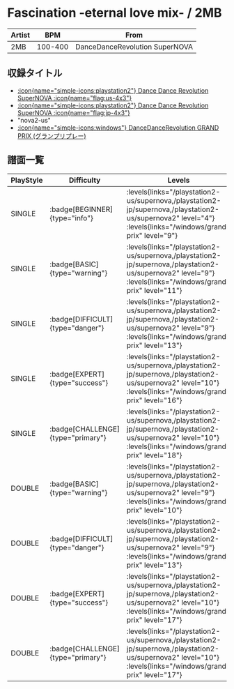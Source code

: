 # Fascination -eternal love mix- / 2MB

|Artist|BPM|From|
|------|---|----|
|2MB|100-400|DanceDanceRevolution SuperNOVA|

## 収録タイトル

- [:icon{name="simple-icons:playstation2"} Dance Dance Revolution SuperNOVA :icon{name="flag:us-4x3"}](/playstation2-us/supernova)
- [:icon{name="simple-icons:playstation2"} Dance Dance Revolution SuperNOVA :icon{name="flag:jp-4x3"}](/playstation2-jp/supernova)
- "nova2-us"
- [:icon{name="simple-icons:windows"} DanceDanceRevolution GRAND PRIX (グランプリプレー)](/windows/grand-prix)

## 譜面一覧

|PlayStyle|Difficulty|Levels|Notes|Movie|
|---------|----------|------|-----|-----|
|SINGLE| :badge[BEGINNER]{type="info"}| :levels{links="/playstation2-us/supernova,/playstation2-jp/supernova,/playstation2-us/supernova2" level="4"} :levels{links="/windows/grand-prix" level="9"}|226/2||
|SINGLE| :badge[BASIC]{type="warning"}| :levels{links="/playstation2-us/supernova,/playstation2-jp/supernova,/playstation2-us/supernova2" level="9"} :levels{links="/windows/grand-prix" level="11"}|288/6||
|SINGLE| :badge[DIFFICULT]{type="danger"}| :levels{links="/playstation2-us/supernova,/playstation2-jp/supernova,/playstation2-us/supernova2" level="9"} :levels{links="/windows/grand-prix" level="13"}|395/1||
|SINGLE| :badge[EXPERT]{type="success"}| :levels{links="/playstation2-us/supernova,/playstation2-jp/supernova,/playstation2-us/supernova2" level="10"} :levels{links="/windows/grand-prix" level="16"}|588/6||
|SINGLE| :badge[CHALLENGE]{type="primary"}| :levels{links="/playstation2-us/supernova,/playstation2-jp/supernova,/playstation2-us/supernova2" level="10"} :levels{links="/windows/grand-prix" level="18"}|572/14||
|DOUBLE| :badge[BASIC]{type="warning"}| :levels{links="/playstation2-us/supernova,/playstation2-jp/supernova,/playstation2-us/supernova2" level="9"} :levels{links="/windows/grand-prix" level="10"}|278/20||
|DOUBLE| :badge[DIFFICULT]{type="danger"}| :levels{links="/playstation2-us/supernova,/playstation2-jp/supernova,/playstation2-us/supernova2" level="9"} :levels{links="/windows/grand-prix" level="13"}|371/4||
|DOUBLE| :badge[EXPERT]{type="success"}| :levels{links="/playstation2-us/supernova,/playstation2-jp/supernova,/playstation2-us/supernova2" level="10"} :levels{links="/windows/grand-prix" level="17"}|584/3||
|DOUBLE| :badge[CHALLENGE]{type="primary"}| :levels{links="/playstation2-us/supernova,/playstation2-jp/supernova,/playstation2-us/supernova2" level="10"} :levels{links="/windows/grand-prix" level="17"}|581/2||
